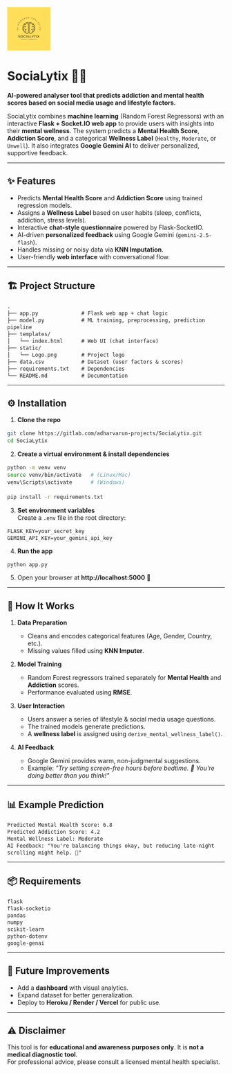 <img src="./static/Logo.png" alt="Logo" width="100px" height="100px" />

# SociaLytix 🧠📱

**AI-powered analyser tool that predicts addiction and mental health scores based on social media usage and lifestyle factors.**  

SociaLytix combines **machine learning** (Random Forest Regressors) with an interactive **Flask + Socket.IO web app** to provide users with insights into their **mental wellness**. The system predicts a **Mental Health Score**, **Addiction Score**, and a categorical **Wellness Label** (`Healthy`, `Moderate`, or `Unwell`). It also integrates **Google Gemini AI** to deliver personalized, supportive feedback.  

---

## ✨ Features  
- Predicts **Mental Health Score** and **Addiction Score** using trained regression models.  
- Assigns a **Wellness Label** based on user habits (sleep, conflicts, addiction, stress levels).  
- Interactive **chat-style questionnaire** powered by Flask-SocketIO.  
- AI-driven **personalized feedback** using Google Gemini (`gemini-2.5-flash`).  
- Handles missing or noisy data via **KNN Imputation**.  
- User-friendly **web interface** with conversational flow.  

---

## 🏗️ Project Structure  

```
.
├── app.py              # Flask web app + chat logic
├── model.py            # ML training, preprocessing, prediction pipeline
├── templates/
│   └── index.html      # Web UI (chat interface)
├── static/
│   └── Logo.png        # Project logo
├── data.csv            # Dataset (user factors & scores)
├── requirements.txt    # Dependencies
└── README.md           # Documentation
```

---

## ⚙️ Installation  

1. **Clone the repo**  
```bash
git clone https://gitlab.com/adharvarun-projects/SociaLytix.git
cd SociaLytix
```

2. **Create a virtual environment & install dependencies**  
```bash
python -m venv venv
source venv/bin/activate   # (Linux/Mac)
venv\Scripts\activate      # (Windows)

pip install -r requirements.txt
```

3. **Set environment variables**  
Create a `.env` file in the root directory:  
```env
FLASK_KEY=your_secret_key
GEMINI_API_KEY=your_gemini_api_key
```

4. **Run the app**  
```bash
python app.py
```

5. Open your browser at **http://localhost:5000** 🚀  

---

## 🧠 How It Works  

1. **Data Preparation**  
   - Cleans and encodes categorical features (Age, Gender, Country, etc.).  
   - Missing values filled using **KNN Imputer**.  

2. **Model Training**  
   - Random Forest regressors trained separately for **Mental Health** and **Addiction** scores.  
   - Performance evaluated using **RMSE**.  

3. **User Interaction**  
   - Users answer a series of lifestyle & social media usage questions.  
   - The trained models generate predictions.  
   - A **wellness label** is assigned using `derive_mental_wellness_label()`.  

4. **AI Feedback**  
   - Google Gemini provides warm, non-judgmental suggestions.  
   - Example: *"Try setting screen-free hours before bedtime. 🌙 You're doing better than you think!"*  

---

## 📊 Example Prediction  

```
Predicted Mental Health Score: 6.8
Predicted Addiction Score: 4.2
Mental Wellness Label: Moderate
AI Feedback: "You're balancing things okay, but reducing late-night scrolling might help. 🌱"
```

---

## 📦 Requirements  

```
flask
flask-socketio
pandas
numpy
scikit-learn
python-dotenv
google-genai
```

---

## 🚧 Future Improvements  
- Add a **dashboard** with visual analytics.
- Expand dataset for better generalization.  
- Deploy to **Heroku / Render / Vercel** for public use.

---

## ⚠️ Disclaimer  
This tool is for **educational and awareness purposes only**. It is **not a medical diagnostic tool**.  
For professional advice, please consult a licensed mental health specialist.  
